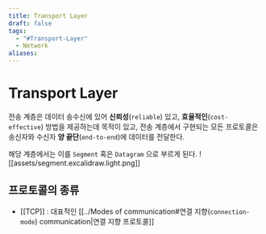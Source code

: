 ```yaml
---
title: Transport Layer
draft: false
tags:
  - "#Transport-Layer"
  - Network
aliases:
---
```

# Transport Layer 
전송 계층은 데이터 송수신에 있어 **신뢰성**(`reliable`) 있고, **효율적인**(`cost-effective`) 방법을 제공하는데 목적이 있고, 전송 계층에서 구현되는 모든 프로토콜은 송신자와 수신자 **양 끝단**(`end-to-end`)에 데이터를 전달한다.

해당 계층에서는 이를 `Segment` 혹은 `Datagram` 으로 부르게 된다.
![[assets/segment.excalidraw.light.png]]

## 프로토콜의 종류 
- [[TCP]] : 대표적인 [[../Modes of communication#연결 지향(`connection-mode`) communication|연결 지향 프로토콜]]
